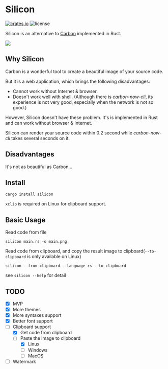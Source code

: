# Silicon

[![crates.io](https://img.shields.io/crates/v/silicon.svg)](https://crates.io/crates/silicon)
![license](https://img.shields.io/crates/l/silicon.svg)

Silicon is an alternative to [Carbon](https://github.com/dawnlabs/carbon) implemented in Rust.

<img src="http://storage.aloxaf.cn/silicon.png">

## Why Silicon

Carbon is a wonderful tool to create a beautiful image of your source code.

But it is a web application, which brings the following disadvantages:
 - Cannot work without Internet & browser.
 - Doesn't work well with shell. (Although there is _carbon-now-cli_, its experience is not very good, especially when the network is not so good.)

However, Silicon doesn't have these problem.
It's is implemented in Rust and can work without browser & Internet.

Silicon can render your source code within 0.2 second while _carbon-now-cli_ takes several seconds on it.

## Disadvantages

It's not as beautiful as Carbon...

## Install

```
cargo install silicon
```

`xclip` is required on Linux for clipboard support.

## Basic Usage

Read code from file

```
silicon main.rs -o main.png 
```

Read code from clipboard, and copy the result image to clipboard(`--to-clipboard` is only available on Linux)

```
silicon --from-clipboard --language rs --to-clipboard
```

see `silicon --help` for detail

## TODO

- [x] MVP 
- [x] More themes
- [x] More syntaxes support
- [x] Better font support
- [ ] Clipboard support
  - [x] Get code from clipboard
  - [ ] Paste the image to clipboard
    - [x] Linux
    - [ ] Windows
    - [ ] MacOS
- [ ] Watermark
